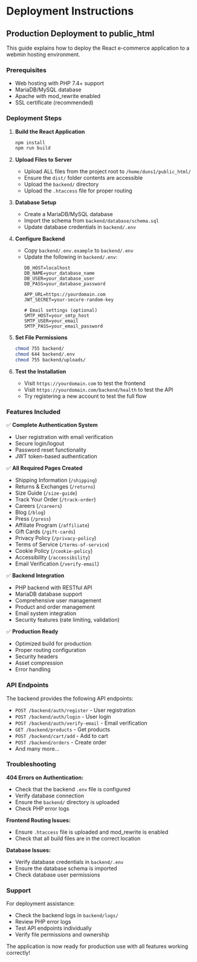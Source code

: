# Deployment Instructions

## Production Deployment to public_html

This guide explains how to deploy the React e-commerce application to a webmin hosting environment.

### Prerequisites

- Web hosting with PHP 7.4+ support
- MariaDB/MySQL database
- Apache with mod_rewrite enabled
- SSL certificate (recommended)

### Deployment Steps

1. **Build the React Application**
   ```bash
   npm install
   npm run build
   ```

2. **Upload Files to Server**
   - Upload ALL files from the project root to `/home/duns1/public_html/`
   - Ensure the `dist/` folder contents are accessible
   - Upload the `backend/` directory
   - Upload the `.htaccess` file for proper routing

3. **Database Setup**
   - Create a MariaDB/MySQL database
   - Import the schema from `backend/database/schema.sql`
   - Update database credentials in `backend/.env`

4. **Configure Backend**
   - Copy `backend/.env.example` to `backend/.env`
   - Update the following in `backend/.env`:
     ```
     DB_HOST=localhost
     DB_NAME=your_database_name
     DB_USER=your_database_user
     DB_PASS=your_database_password
     
     APP_URL=https://yourdomain.com
     JWT_SECRET=your-secure-random-key
     
     # Email settings (optional)
     SMTP_HOST=your_smtp_host
     SMTP_USER=your_email
     SMTP_PASS=your_email_password
     ```

5. **Set File Permissions**
   ```bash
   chmod 755 backend/
   chmod 644 backend/.env
   chmod 755 backend/uploads/
   ```

6. **Test the Installation**
   - Visit `https://yourdomain.com` to test the frontend
   - Visit `https://yourdomain.com/backend/health` to test the API
   - Try registering a new account to test the full flow

### Features Included

✅ **Complete Authentication System**
- User registration with email verification
- Secure login/logout
- Password reset functionality
- JWT token-based authentication

✅ **All Required Pages Created**
- Shipping Information (`/shipping`)
- Returns & Exchanges (`/returns`)
- Size Guide (`/size-guide`)
- Track Your Order (`/track-order`)
- Careers (`/careers`)
- Blog (`/blog`)
- Press (`/press`)
- Affiliate Program (`/affiliate`)
- Gift Cards (`/gift-cards`)
- Privacy Policy (`/privacy-policy`)
- Terms of Service (`/terms-of-service`)
- Cookie Policy (`/cookie-policy`)
- Accessibility (`/accessibility`)
- Email Verification (`/verify-email`)

✅ **Backend Integration**
- PHP backend with RESTful API
- MariaDB database support
- Comprehensive user management
- Product and order management
- Email system integration
- Security features (rate limiting, validation)

✅ **Production Ready**
- Optimized build for production
- Proper routing configuration
- Security headers
- Asset compression
- Error handling

### API Endpoints

The backend provides the following API endpoints:

- `POST /backend/auth/register` - User registration
- `POST /backend/auth/login` - User login
- `POST /backend/auth/verify-email` - Email verification
- `GET /backend/products` - Get products
- `POST /backend/cart/add` - Add to cart
- `POST /backend/orders` - Create order
- And many more...

### Troubleshooting

**404 Errors on Authentication:**
- Check that the backend `.env` file is configured
- Verify database connection
- Ensure the `backend/` directory is uploaded
- Check PHP error logs

**Frontend Routing Issues:**
- Ensure `.htaccess` file is uploaded and mod_rewrite is enabled
- Check that all build files are in the correct location

**Database Issues:**
- Verify database credentials in `backend/.env`
- Ensure the database schema is imported
- Check database user permissions

### Support

For deployment assistance:
- Check the backend logs in `backend/logs/`
- Review PHP error logs
- Test API endpoints individually
- Verify file permissions and ownership

The application is now ready for production use with all features working correctly!